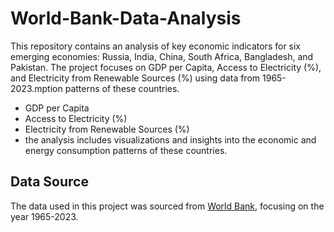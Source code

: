 # World-Bank-Data-Analysis
This repository contains an analysis of key economic indicators for six emerging economies: Russia, India, China, South Africa, Bangladesh, and Pakistan. The project focuses on GDP per Capita, Access to Electricity (%), and Electricity from Renewable Sources (%) using data from 1965-2023.mption patterns of these countries.
- GDP per Capita
- Access to Electricity (%)
- Electricity from Renewable Sources (%)
- the analysis includes visualizations and insights into the economic and energy consumption patterns of these countries.

## Data Source
The data used in this project was sourced from [World Bank](https://data.worldbank.org/), focusing on the year 1965-2023.
